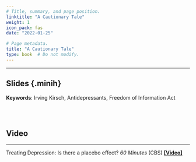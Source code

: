 ```yaml
---
# Title, summary, and page position.
linktitle: "A Cautionary Tale"
weight: 1
icon_pack: fas
date: "2022-01-25"

# Page metadata.
title: "A Cautionary Tale"
type: book  # Do not modify.
---
```


<style>
code{
  color: #2a7792;
}
.hljs{
  font-size: 16px
}
.minih{
  font-size: 1px;
  margin: 0px 0px 0px 0px;
}

.highlight {
    position: relative;
}
.highlight pre {
    padding: 15px;
}
.highlight-copy-btn {
    position: absolute;
    top: 7px;
    right: 7px;
    border: 0;
    border-radius: 4px;
    padding: 5px;
    font-size: 0.7em;
    line-height: 1.8;
    color: #fff;
    background-color: #777;
    min-width: 55px;
    text-align: center;
}
.highlight-copy-btn:hover {
    background-color: #666;
}
</style>

---


## Slides {.minih}

<object data="/media/workshop/ma/cautionary-tale.pdf" type="application/pdf" width="100%" height="500px">
</object>

**Keywords**: Irving Kirsch, Antidepressants, Freedom of Information Act

<br></br>

## Video

---

Treating Depression: Is there a placebo effect? _60 Minutes_ (CBS) **[[Video]](https://youtu.be/Zihdr36WVi4)**

<style>
h1 {color: #2a7792;}
</style>


